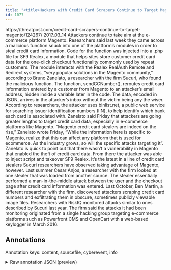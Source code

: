```yaml
---
title: "<title>Hackers with Credit Card Scrapers Continue to Target Magento  | Threatpost | The first stop for security news</title>"
id: 1077
---
```


<title>Hackers with Credit Card Scrapers Continue to Target Magento  | Threatpost | The first stop for security news</title>
<source> https://threatpost.com/credit-card-scrapers-continue-to-target-magento/124267/ </source>
<date> 2017_03_14 </date>
<text>
Attackers continue to take aim at the e-commerce platform Magento.
Researchers said last week they came across a malicious function snuck into one of the platform’s modules in order to steal credit card information.
Code for the function was injected into a .php file for SF9 Realex, a module that helps sites store customer credit card data for the one-click checkout functionality commonly used by repeat customers.
The module interacts with the Realex RealAuth Remote and Redirect systems, “very popular solutions in the Magento community,” according to Bruno Zanelato, a researcher with the firm Sucuri, who found the malicious function.
The function, sendCCNumber(), reroutes credit card information entered by a customer from Magento to an attacker’s email address, hidden inside a variable later in the code.
The data, encoded in JSON, arrives in the attacker’s inbox without the victim being any the wiser.
According to researchers, the attacker uses binlist.net, a public web service for searching issuer identification numbers (IIN), to help identify which bank each card is associated with.
Zanelato said Friday that attackers are going greater lengths to target credit card data, especially in e-commerce platforms like Magento.
“Magento credit card stealers are indeed on the rise,” Zanelato wrote Friday, “While the information here is specific to Magento, realize that this can affect any platform that is used for ecommerce.
As the industry grows, so will the specific attacks targeting it”.
Zanelato is quick to point out that there wasn’t a vulnerability in Magento that enabled the theft of credit card data.
From there the attacker was able to inject script and takeover SF9 Realex.
It’s the latest in a line of credit card stealers Sucuri researchers have observed taking advantage of Magento, however.
Last summer Cesar Anjos, a researcher with the firm looked at one stealer that was loaded from another source.
The stealer essentially performed a man-in-the-middle attack between the user and the checkout page after credit card information was entered.
Last October, Ben Martin, a different researcher with the firm, discovered attackers scraping credit card numbers and exfiltrating them in obscure, sometimes publicly viewable image files.
Researchers with RiskIQ monitored attacks similar to ones described by Sucuri last year.
The firm said the attacks it had been monitoring originated from a single hacking group targeting e-commerce platforms such as Powerfront CMS and OpenCart with a web-based keylogger in March 2016.
</text>



## Annotations

Annotation keys: content, sourcefile, cyberevent, info

<details>
<summary>Raw annotation JSON (preview)</summary>

```json
{
  "content": "Attackers continue to take\u00a0aim at the e-commerce platform Magento. Researchers said last week they came across a malicious function snuck into one of the platform\u2019s modules in order to steal credit card information. Code for the function was injected into a .php file for SF9 Realex, a module that helps sites store customer credit card data for the one-click checkout functionality commonly\u00a0used by repeat customers. The module interacts\u00a0with the Realex RealAuth Remote and Redirect systems, \u201cvery popular solutions in the Magento community,\u201d according to\u00a0Bruno Zanelato, a researcher with the firm Sucuri, who found the malicious function. The function, sendCCNumber(), reroutes credit card information entered by a customer from Magento to an attacker\u2019s email address, hidden inside a variable later in the code. The data, encoded in JSON, arrives in the attacker\u2019s inbox without the victim being any the wiser. According to researchers, the attacker uses binlist.net, a public web service for searching issuer identification numbers (IIN), to help identify which bank each card is associated with. Zanelato said Friday that attackers are going greater lengths to target credit card data, especially in e-commerce platforms like Magento. \u201cMagento credit card stealers are indeed on the rise,\u201d Zanelato wrote Friday, \u201cWhile the information here is specific to Magento, realize that this can affect any platform that is used for ecommerce. As the industry grows, so will the specific attacks targeting it\u201d. Zanelato is quick to point out that there wasn\u2019t a vulnerability in Magento that enabled\u00a0the theft of credit card data. From there the attacker was able to inject script and takeover SF9 Realex. It\u2019s the latest in a line of credit card stealers Sucuri researchers have observed taking advantage of Magento, however. Last summer Cesar Anjos, a researcher with the firm looked at one stealer that was loaded from another source. The stealer essentially performed a man-in-the-middle attack between the user and the checkout page after credit card information was entered. Last October, Ben Martin, a different researcher with the firm, discovered attackers scraping credit card numbers and exfiltrating them in obscure, sometimes publicly viewable image files. Researchers with RiskIQ monitored\u00a0attacks similar to ones described by Sucuri last year. The firm said the attacks it had been monitoring originated from a single hacking group targeting e-commerce platforms such as\u00a0Powerfront CMS and OpenCart with a web-based keylogger in March 2016",
  "sourcefile": "1077.txt",
  "cyberevent": {
    "hopper": [
      {
        "index": 0,
        "relation": "Same",
        "events": [
          {
            "index": "E2",
            "type": "Attack",
            "realis": "Actual",
            "nugget": {
              "startOffset": 132,
              "index": "T4",
              "endOffset": 137,
              "text": "snuck"
            },
            "argument": [
              {
                "index": "T3",
                "text": "one of the platform\u2019s modules",
                "endOffset": 172,
                "role": {
                  "type": "Victim"
                },
                "startOffset": 143,
                "type": "System"
              },
              {
                "index": "T5",
                "text": "they",
                "endOffset": 98,
                "role": {
                  "type": "Attacker"
                },
                "startOffset": 94,
                "type": "Person"
              },
              {
                "index": "T7",
                "text": "last week",
                "endOffset": 93,
                "role": {
                  "type": "Time"
                },
                "startOffset": 84,
                "type": "Time"
              }
            ],
            "subtype": "Databre
```
</details>
